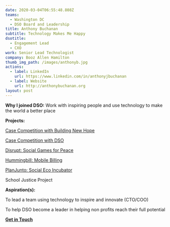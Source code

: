 ```yaml
---
date: 2020-03-04T06:55:48.808Z
teams:
  - Washington DC
  - DSO Board and Leadership
title: Anthony Buchanan
subtitle: Technology Makes Me Happy
dsotitle:
  - Engagement Lead
  - CXO
work: Senior Lead Technologist
company: Booz Allen Hamilton
thumb_img_path: /images/anthonyb.jpg
actions:
  - label: LinkedIn
    url: https://www.linkedin.com/in/anthonyjbuchanan
  - label: Website
    url: http://anthonybuchanan.org
layout: post
---
```

**Why I joined DSO:** Work with inspiring people and use technology to make the world a better place

**Projects:** 

[Case Competition with Building New Hope](https://www.globalgiving.org/projects/enable-volunteer-consultants-tackle-global-issues/reports/?subid=107650)

[Case Competition with DSO](https://www.globalgiving.org/projects/enable-volunteer-consultants-tackle-global-issues/reports/?subid=127473)

[Disrupt: Social Games for Peace](https://www.google.com/url?q=https://drive.google.com/open?id%3D0ByJIhlEpMRsVTkc3NTB1ZU5raEE&sa=D&ust=1583293938901000&usg=AFQjCNGT7bu80isx1age-jQ50_C4y4Znhg)

[Hummingbill: Mobile Billing](https://www.google.com/url?q=https://drive.google.com/open?id%3D0ByJIhlEpMRsVQXAtZVlSdEZBV2s&sa=D&ust=1583293938900000&usg=AFQjCNE4yUlzj_GtTy2H_izeEA2p_xYyuA)

[PlanJunto: Social Eco Incubator](https://www.google.com/url?q=https://drive.google.com/open?id%3D0ByJIhlEpMRsVQXAtZVlSdEZBV2s&sa=D&ust=1583293938900000&usg=AFQjCNE4yUlzj_GtTy2H_izeEA2p_xYyuA)

School Justice Project

**Aspiration(s):**

To lead a team using technology to inspire and innovate (CTO/COO)

To help DSO become a leader in helping non profits reach their full potential

**[Get in Touch](mailto:anthonybuchanan@dsoglobal.org)**